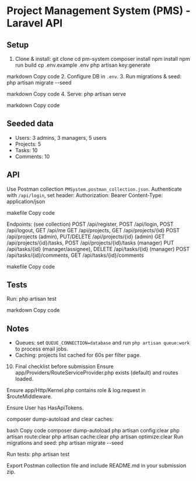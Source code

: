 # Project Management System (PMS) - Laravel API

## Setup
1. Clone & install:
git clone <repo>
cd pm-system
composer install
npm install
npm run build
cp .env.example .env
php artisan key:generate

markdown
Copy code
2. Configure DB in `.env`.
3. Run migrations & seed:
php artisan migrate --seed

markdown
Copy code
4. Serve:
php artisan serve

markdown
Copy code

## Seeded data
- Users: 3 admins, 3 managers, 5 users
- Projects: 5
- Tasks: 10
- Comments: 10

## API
Use Postman collection `PMSystem.postman_collection.json`. Authenticate with `/api/login`, set header:
Authorization: Bearer <token>
Content-Type: application/json

makefile
Copy code

Endpoints: (see collection)
POST /api/register, POST /api/login, POST /api/logout, GET /api/me
GET /api/projects, GET /api/projects/{id}
POST /api/projects (admin), PUT/DELETE /api/projects/{id} (admin)
GET /api/projects/{id}/tasks, POST /api/projects/{id}/tasks (manager)
PUT /api/tasks/{id} (manager/assignee), DELETE /api/tasks/{id} (manager)
POST /api/tasks/{id}/comments, GET /api/tasks/{id}/comments

makefile
Copy code

## Tests
Run:
php artisan test

markdown
Copy code

## Notes
- Queues: set `QUEUE_CONNECTION=database` and run `php artisan queue:work` to process email jobs.
- Caching: projects list cached for 60s per filter page.
10. Final checklist before submission
Ensure app/Providers/RouteServiceProvider.php exists (default) and routes loaded.

Ensure app/Http/Kernel.php contains role & log.request in $routeMiddleware.

Ensure User has HasApiTokens.

composer dump-autoload and clear caches:

bash
Copy code
composer dump-autoload
php artisan config:clear
php artisan route:clear
php artisan cache:clear
php artisan optimize:clear
Run migrations and seed: php artisan migrate --seed

Run tests: php artisan test

Export Postman collection file and include README.md in your submission zip.
